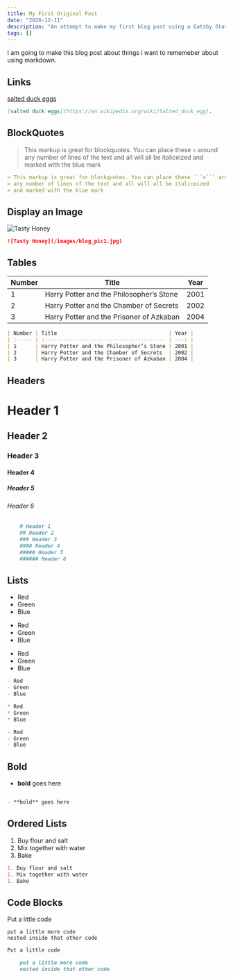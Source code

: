 ```yaml
---
title: My First Original Post
date: "2020-12-11"
description: "An attempt to make my first blog post using a Gatsby Statis Site Generator"
tags: []
---
```


I am going to make this blog post about things i want to rememeber about using markdown. 

## Links

[salted duck eggs](https://en.wikipedia.org/wiki/Salted_duck_egg)

```md
[salted duck eggs](https://en.wikipedia.org/wiki/Salted_duck_egg).
```

## BlockQuotes

> This markup is great for blockquotes. You can place these ```>``` around 
> any number of lines of the text and all will all be italiceized 
> and marked with the blue mark 

```md
> This markup is great for blockquotes. You can place these ```>``` around 
> any number of lines of the text and all will all be italiceized 
> and marked with the blue mark 
```
## Display an Image

![Tasty Honey](/images/blog_pic1.jpg)

```md
![Tasty Honey](/images/blog_pic1.jpg)
```

## Tables

| Number | Title                                    | Year |
| ----- | --------------------------------------- | --- |
| 1      | Harry Potter and the Philosopher’s Stone | 2001 |
| 2      | Harry Potter and the Chamber of Secrets  | 2002 |
| 3      | Harry Potter and the Prisoner of Azkaban | 2004 |

```md
| Number | Title                                    | Year |
| :----- | :--------------------------------------- | ---: |
| 1      | Harry Potter and the Philosopher’s Stone | 2001 |
| 2      | Harry Potter and the Chamber of Secrets  | 2002 |
| 3      | Harry Potter and the Prisoner of Azkaban | 2004 |
```

## Headers

   

# Header 1

## Header 2

### Header 3

#### Header 4

##### Header 5

###### Header 6
```md
    # Header 1
    ## Header 2
    ### Header 3
    #### Header 4
    ##### Header 5
    ###### Header 6
```

## Lists

- Red
- Green
- Blue

* Red
* Green
* Blue

- Red
- Green
- Blue

```markdown
- Red
- Green
- Blue

* Red
* Green
* Blue

- Red
- Green
- Blue
```

## Bold

- **bold** goes here

```markdown

- **bold** goes here
```

## Ordered Lists

1. Buy flour and salt
1. Mix together with water
1. Bake


```markdown
1. Buy flour and salt
1. Mix together with water
1. Bake
```


## Code Blocks

Put a little code

    put a little more code
    nested inside that other code


```md
Put a little code

    put a little more code
    nested inside that other code
```    
